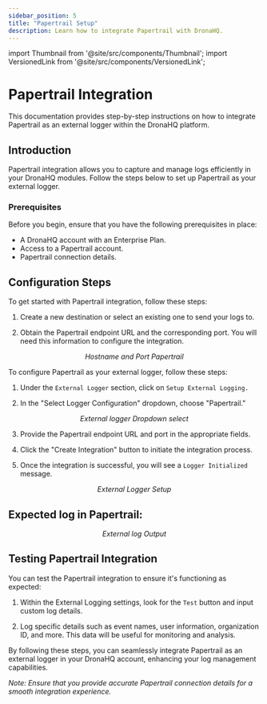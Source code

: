 ```yaml
---
sidebar_position: 5
title: "Papertrail Setup"
description: Learn how to integrate Papertrail with DronaHQ.
---
```


import Thumbnail from '@site/src/components/Thumbnail';
import VersionedLink from '@site/src/components/VersionedLink';

# Papertrail Integration

This documentation provides step-by-step instructions on how to integrate Papertrail as an external logger within the DronaHQ platform.

## Introduction

Papertrail integration allows you to capture and manage logs efficiently in your DronaHQ modules. Follow the steps below to set up Papertrail as your external logger.

### Prerequisites

Before you begin, ensure that you have the following prerequisites in place:

- A DronaHQ account with an Enterprise Plan.
- Access to a Papertrail account.
- Papertrail connection details.

## Configuration Steps

To get started with Papertrail integration, follow these steps:

1. Create a new destination or select an existing one to send your logs to.

2. Obtain the Papertrail endpoint URL and the corresponding port. You will need this information to configure the integration.

<figure>
  <Thumbnail src="/img/external-logger/connection-papertrail.png" alt="Hostname and Port Papertrail" width='100%'/>
  <figcaption align="center"><i>Hostname and Port Papertrail</i></figcaption>
</figure>

To configure Papertrail as your external logger, follow these steps:

1. Under the `External Logger` section, click on `Setup External Logging.`

2. In the "Select Logger Configuration" dropdown, choose "Papertrail."

<figure>
  <Thumbnail src="/img/external-logger/dropdown-logger.png" alt="External logger Dropdown select" width='100%'/>
  <figcaption align="center"><i>External logger Dropdown select</i></figcaption>
</figure>

3. Provide the Papertrail endpoint URL and port in the appropriate fields.

4. Click the "Create Integration" button to initiate the integration process.

5. Once the integration is successful, you will see a `Logger Initialized` message.

<figure>
  <Thumbnail src="/img/external-logger/external-logger-setup.png" alt="External Logger Setup" width='100%'/>
  <figcaption align="center"><i>External Logger Setup</i></figcaption>
</figure>

## Expected log in Papertrail:

<figure>
  <Thumbnail src="/img/external-logger/output-papertrail.png" alt="External log Output" width='100%'/>
  <figcaption align = "center"><i>External log Output</i></figcaption>
</figure>

## Testing Papertrail Integration

You can test the Papertrail integration to ensure it's functioning as expected:

1. Within the External Logging settings, look for the `Test` button and input custom log details.

2. Log specific details such as event names, user information, organization ID, and more. This data will be useful for monitoring and analysis.

By following these steps, you can seamlessly integrate Papertrail as an external logger in your DronaHQ account, enhancing your log management capabilities.

*Note: Ensure that you provide accurate Papertrail connection details for a smooth integration experience.*
